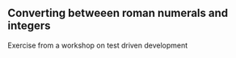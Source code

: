 ## Converting betweeen roman numerals and integers

Exercise from a workshop on test driven development
